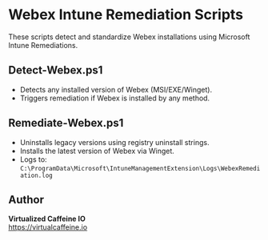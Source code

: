 # Webex Intune Remediation Scripts

These scripts detect and standardize Webex installations using Microsoft Intune Remediations.

## Detect-Webex.ps1
- Detects any installed version of Webex (MSI/EXE/Winget).
- Triggers remediation if Webex is installed by any method.

## Remediate-Webex.ps1
- Uninstalls legacy versions using registry uninstall strings.
- Installs the latest version of Webex via Winget.
- Logs to: `C:\ProgramData\Microsoft\IntuneManagementExtension\Logs\WebexRemediation.log`

## Author
**Virtualized Caffeine IO**  
https://virtualcaffeine.io
